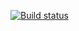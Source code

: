 [![Build status](https://ci.appveyor.com/api/projects/status/oug0msqwy7mfin40?svg=true)](https://ci.appveyor.com/project/leipoa/patterns-1)